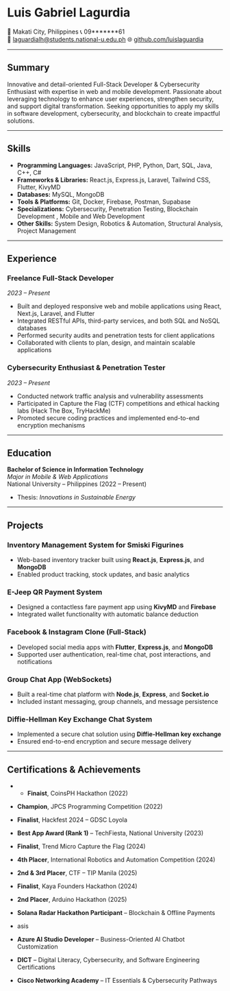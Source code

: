 # **Luis Gabriel Lagurdia**  
📍 Makati City, Philippines
📞 09*******61  
📧 laguardialh@students.national-u.edu.ph 
🌐 [github.com/luislaguardia](https://github.com/luislaguardia)

---

## **Summary**  
Innovative and detail-oriented Full-Stack Developer & Cybersecurity Enthusiast with expertise in web and mobile development. Passionate about leveraging technology to enhance user experiences, strengthen security, and support digital transformation. Seeking opportunities to apply my skills in software development, cybersecurity, and blockchain to create impactful solutions.

---

## **Skills**

- **Programming Languages:** JavaScript, PHP, Python, Dart, SQL, Java, C++, C#  
- **Frameworks & Libraries:** React.js, Express.js, Laravel, Tailwind CSS, Flutter, KivyMD  
- **Databases:** MySQL, MongoDB  
- **Tools & Platforms:** Git, Docker, Firebase, Postman, Supabase  
- **Specializations:** Cybersecurity, Penetration Testing, Blockchain Development  , Mobile and Web Development
- **Other Skills:** System Design, Robotics & Automation, Structural Analysis, Project Management  

---

## **Experience**

### **Freelance Full-Stack Developer**  
*2023 – Present*  
- Built and deployed responsive web and mobile applications using React, Next.js, Laravel, and Flutter  
- Integrated RESTful APIs, third-party services, and both SQL and NoSQL databases  
- Performed security audits and penetration tests for client applications  
- Collaborated with clients to plan, design, and maintain scalable applications  

### **Cybersecurity Enthusiast & Penetration Tester**  
*2023 – Present*  
- Conducted network traffic analysis and vulnerability assessments  
- Participated in Capture the Flag (CTF) competitions and ethical hacking labs (Hack The Box, TryHackMe)  
- Promoted secure coding practices and implemented end-to-end encryption mechanisms  

---

## **Education**

**Bachelor of Science in Information Technology**  
*Major in Mobile & Web Applications*  
National University – Philippines (2022 – Present)  
- Thesis: *Innovations in Sustainable Energy*

---

## **Projects**

###  **Inventory Management System for Smiski Figurines**  
- Web-based inventory tracker built using **React.js**, **Express.js**, and **MongoDB**  
- Enabled product tracking, stock updates, and basic analytics  

###  **E-Jeep QR Payment System**  
- Designed a contactless fare payment app using **KivyMD** and **Firebase**  
- Integrated wallet functionality with automatic balance deduction  

###  **Facebook & Instagram Clone (Full-Stack)**  
- Developed social media apps with **Flutter**, **Express.js**, and **MongoDB**  
- Supported user authentication, real-time chat, post interactions, and notifications  

###  **Group Chat App (WebSockets)**  
- Built a real-time chat platform with **Node.js**, **Express**, and **Socket.io**  
- Included instant messaging, group channels, and message persistence  

###  **Diffie-Hellman Key Exchange Chat System**  
- Implemented a secure chat solution using **Diffie-Hellman key exchange**  
- Ensured end-to-end encryption and secure message delivery  

---

## **Certifications & Achievements**
- - **Finaist**, CoinsPH Hackathon (2022)
- **Champion**, JPCS Programming Competition (2022)
- **Finalist**, Hackfest 2024 – GDSC Loyola
- **Best App Award (Rank 1)** – TechFiesta, National University (2023)
- **Finalist**, Trend Micro Capture the Flag (2024)
- **4th Placer**, International Robotics and Automation Competition (2024)
- **2nd & 3rd Placer**, CTF – TIP Manila (2025)  
- **Finalist**, Kaya Founders Hackathon (2024)
- **2nd Placer**, Arduino Hackathon (2025)
- **Solana Radar Hackathon Participant** – Blockchain & Offline Payments

- asis
- **Azure AI Studio Developer** – Business-Oriented AI Chatbot Customization  
- **DICT** – Digital Literacy, Cybersecurity, and Software Engineering Certifications  
- **Cisco Networking Academy** – IT Essentials & Cybersecurity Pathways  
